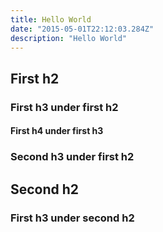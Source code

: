 ```yaml
---
title: Hello World
date: "2015-05-01T22:12:03.284Z"
description: "Hello World"
---
```



## First h2
### First h3 under first h2
#### First h4 under first h3
### Second h3 under first h2
## Second h2
### First h3 under second h2